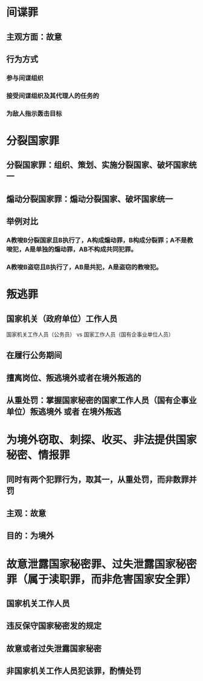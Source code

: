 # 间谍罪

## 主观方面：故意
## 行为方式
### 参与间谍组织
### 接受间谍组织及其代理人的任务的
### 为敌人指示轰击目标

# 分裂国家罪
## 分裂国家罪：组织、策划、实施分裂国家、破坏国家统一
## 煽动分裂国家罪：煽动分裂国家、破坏国家统一
## 举例对比
### A教唆B分裂国家且B执行了，A构成煽动罪，B构成分裂罪；A不是教唆犯，A是单独的煽动罪，AB不构成共同犯罪。
### A教唆B盗窃且B执行了，AB是共犯，A是盗窃的教唆犯。
# 叛逃罪
## 国家机关（政府单位）工作人员
国家机关工作人员（公务员） vs 国家工作人员（国有企事业单位人员）
## 在履行公务期间
## 擅离岗位、叛逃境外或者在境外叛逃的
## 从重处罚：掌握国家秘密的国家工作人员（国有企事业单位）叛逃境外 或者 在境外叛逃
# 为境外窃取、刺探、收买、非法提供国家秘密、情报罪
## 同时有两个犯罪行为，取其一，从重处罚，而非数罪并罚
## 主观：故意
## 目的：为境外
# 故意泄露国家秘密罪、过失泄露国家秘密罪（属于渎职罪，而非危害国家安全罪）
## 国家机关工作人员
## 违反保守国家秘密发的规定
## 故意或者过失泄露国家秘密
## 非国家机关工作人员犯该罪，酌情处罚